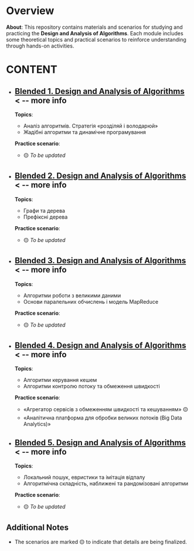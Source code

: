 
# Overview

**About**: This repository contains materials and scenarios for studying and practicing the **Design and Analysis of Algorithms**. Each module includes some theoretical topics and practical scenarios to reinforce understanding through hands-on activities.


# CONTENT

- [Blended 1. Design and Analysis of Algorithms](./doc/blended_1.md) < -- more info 
    - 
    **Topics**:
    - Аналіз алгоритмів. Стратегія «розділяй і володарюй»
    - Жадібні алгоритми та динамічне програмування

    **Practice scenario**: 
    - 🟡 _To be updated_

- [Blended 2. Design and Analysis of Algorithms](./doc/blended_2.md) < -- more info
    -  
    **Topics**:
    - Графи та дерева
    - Префіксні дерева

    **Practice scenario**: 
    - 🟡 _To be updated_

- [Blended 3. Design and Analysis of Algorithms](./doc/blended_3.md) < -- more info
    -  
    **Topics**:
    - Алгоритми роботи з великими даними
    - Основи паралельних обчислень і модель MapReduce

    **Practice scenario**: 
    - 🟡 _To be updated_

- [Blended 4. Design and Analysis of Algorithms](./doc/blended_4.md) < -- more info
    -  
    **Topics**:
    - Алгоритми керування кешем
    - Алгоритми контролю потоку та обмеження швидкості

    **Practice scenario**: 
    - «Агрегатор сервісів з обмеженням швидкості та кешуванням» 🟡
    - «Аналітична платформа для обробки великих потоків (Big Data Analytics)»

- [Blended 5. Design and Analysis of Algorithms](./doc/blended_5.md) < -- more info
    -  
    **Topics**:
    - Локальний пошук, евристики та імітація відпалу
    - Алгоритмічна складність, наближені та рандомізовані алгоритми

    **Practice scenario**: 
    - 🟡 _To be updated_


## Additional Notes
- The scenarios are marked 🟡 to indicate that details are being finalized.

 

    